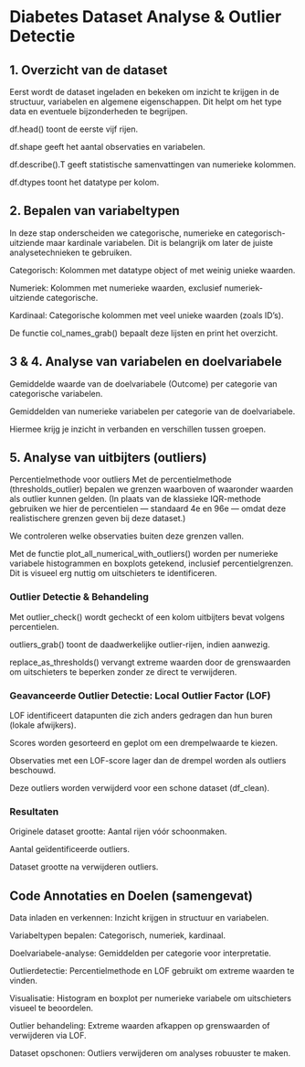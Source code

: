 # Diabetes Dataset Analyse & Outlier Detectie
## 1. Overzicht van de dataset
Eerst wordt de dataset ingeladen en bekeken om inzicht te krijgen in de structuur, variabelen en algemene eigenschappen. Dit helpt om het type data en eventuele bijzonderheden te begrijpen.

df.head() toont de eerste vijf rijen.

df.shape geeft het aantal observaties en variabelen.

df.describe().T geeft statistische samenvattingen van numerieke kolommen.

df.dtypes toont het datatype per kolom.

## 2. Bepalen van variabeltypen
In deze stap onderscheiden we categorische, numerieke en categorisch-uitziende maar kardinale variabelen. Dit is belangrijk om later de juiste analysetechnieken te gebruiken.

Categorisch: Kolommen met datatype object of met weinig unieke waarden.

Numeriek: Kolommen met numerieke waarden, exclusief numeriek-uitziende categorische.

Kardinaal: Categorische kolommen met veel unieke waarden (zoals ID’s).

De functie col_names_grab() bepaalt deze lijsten en print het overzicht.

## 3 & 4. Analyse van variabelen en doelvariabele
Gemiddelde waarde van de doelvariabele (Outcome) per categorie van categorische variabelen.

Gemiddelden van numerieke variabelen per categorie van de doelvariabele.

Hiermee krijg je inzicht in verbanden en verschillen tussen groepen.

## 5. Analyse van uitbijters (outliers)
Percentielmethode voor outliers
Met de percentielmethode (thresholds_outlier) bepalen we grenzen waarboven of waaronder waarden als outlier kunnen gelden.
(In plaats van de klassieke IQR-methode gebruiken we hier de percentielen — standaard 4e en 96e — omdat deze realistischere grenzen geven bij deze dataset.)

We controleren welke observaties buiten deze grenzen vallen.

Met de functie plot_all_numerical_with_outliers() worden per numerieke variabele histogrammen en boxplots getekend, inclusief percentielgrenzen. Dit is visueel erg nuttig om uitschieters te identificeren.

### Outlier Detectie & Behandeling
Met outlier_check() wordt gecheckt of een kolom uitbijters bevat volgens percentielen.

outliers_grab() toont de daadwerkelijke outlier-rijen, indien aanwezig.

replace_as_thresholds() vervangt extreme waarden door de grenswaarden om uitschieters te beperken zonder ze direct te verwijderen.

### Geavanceerde Outlier Detectie: Local Outlier Factor (LOF)
LOF identificeert datapunten die zich anders gedragen dan hun buren (lokale afwijkers).

Scores worden gesorteerd en geplot om een drempelwaarde te kiezen.

Observaties met een LOF-score lager dan de drempel worden als outliers beschouwd.

Deze outliers worden verwijderd voor een schone dataset (df_clean).

### Resultaten
Originele dataset grootte: Aantal rijen vóór schoonmaken.

Aantal geïdentificeerde outliers.

Dataset grootte na verwijderen outliers.

## Code Annotaties en Doelen (samengevat)
Data inladen en verkennen: Inzicht krijgen in structuur en variabelen.

Variabeltypen bepalen: Categorisch, numeriek, kardinaal.

Doelvariabele-analyse: Gemiddelden per categorie voor interpretatie.

Outlierdetectie: Percentielmethode en LOF gebruikt om extreme waarden te vinden.

Visualisatie: Histogram en boxplot per numerieke variabele om uitschieters visueel te beoordelen.

Outlier behandeling: Extreme waarden afkappen op grenswaarden of verwijderen via LOF.

Dataset opschonen: Outliers verwijderen om analyses robuuster te maken.


